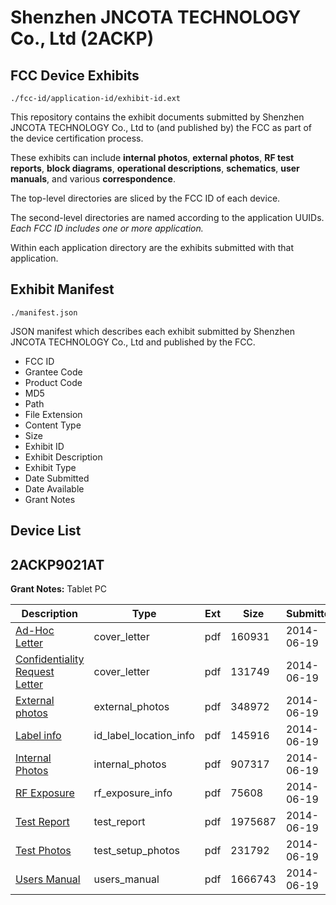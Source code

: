 # Shenzhen JNCOTA TECHNOLOGY Co., Ltd (2ACKP)
## FCC Device Exhibits

```
./fcc-id/application-id/exhibit-id.ext
```

This repository contains the exhibit documents submitted by Shenzhen JNCOTA TECHNOLOGY Co., Ltd to (and published by) the FCC as part of the device certification process.

These exhibits can include **internal photos**, **external photos**, **RF test reports**, **block diagrams**, **operational descriptions**, **schematics**, **user manuals**, and various **correspondence**.

The top-level directories are sliced by the FCC ID of each device.

The second-level directories are named according to the application UUIDs. *Each FCC ID includes one or more application.*

Within each application directory are the exhibits submitted with that application. 

## Exhibit Manifest

```
./manifest.json
```

JSON manifest which describes each exhibit submitted by Shenzhen JNCOTA TECHNOLOGY Co., Ltd and published by the FCC.

- FCC ID
- Grantee Code
- Product Code
- MD5
- Path
- File Extension
- Content Type
- Size
- Exhibit ID
- Exhibit Description
- Exhibit Type
- Date Submitted
- Date Available
- Grant Notes

## Device List
## 2ACKP9021AT
**Grant Notes:** Tablet PC

| Description | Type | Ext | Size | Submitted | Available |
| ----------- | ---- | --- | ---- | --------- | --------- |
| [Ad-Hoc Letter](2ACKP9021AT/10d5ad588cf2078322ff80c0d07b048a/2299773.pdf) | cover_letter | pdf | 160931 | 2014-06-19 | 2014-06-19 |
| [Confidentiality Request Letter](2ACKP9021AT/10d5ad588cf2078322ff80c0d07b048a/2299774.pdf) | cover_letter | pdf | 131749 | 2014-06-19 | 2014-06-19 |
| [External photos](2ACKP9021AT/10d5ad588cf2078322ff80c0d07b048a/2299775.pdf) | external_photos | pdf | 348972 | 2014-06-19 | 2014-06-19 |
| [Label info](2ACKP9021AT/10d5ad588cf2078322ff80c0d07b048a/2299777.pdf) | id_label_location_info | pdf | 145916 | 2014-06-19 | 2014-06-19 |
| [Internal Photos](2ACKP9021AT/10d5ad588cf2078322ff80c0d07b048a/2299776.pdf) | internal_photos | pdf | 907317 | 2014-06-19 | 2014-06-19 |
| [RF Exposure](2ACKP9021AT/10d5ad588cf2078322ff80c0d07b048a/2299779.pdf) | rf_exposure_info | pdf | 75608 | 2014-06-19 | 2014-06-19 |
| [Test Report](2ACKP9021AT/10d5ad588cf2078322ff80c0d07b048a/2299778.pdf) | test_report | pdf | 1975687 | 2014-06-19 | 2014-06-19 |
| [Test Photos](2ACKP9021AT/10d5ad588cf2078322ff80c0d07b048a/2299780.pdf) | test_setup_photos | pdf | 231792 | 2014-06-19 | 2014-06-19 |
| [Users Manual](2ACKP9021AT/10d5ad588cf2078322ff80c0d07b048a/2299781.pdf) | users_manual | pdf | 1666743 | 2014-06-19 | 2014-06-19 |
